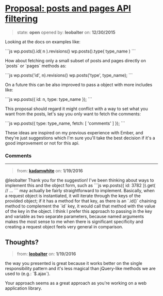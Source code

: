 # [Proposal: posts and pages API filtering](https://github.com/kadamwhite/wordpress-rest-api/issues/121)

> state: **open** opened by: **leobalter** on: **12/30/2015**

Looking at the docs on examples like: 

&#x60;&#x60;&#x60;js
wp.posts().id( n ).revisions()
wp.posts().type( type_name )
&#x60;&#x60;&#x60;

How about fetching only a small subset of posts and pages directly on &#x60;posts&#x60; or &#x60;pages&#x60; methods as:

&#x60;&#x60;&#x60;js
wp.posts(&#x27;id&#x27;, n).revisions()
wp.posts(&#x27;type&#x27;, type_name);
&#x60;&#x60;&#x60;

On a future this can be also improved to pass a object with more includes like:

&#x60;&#x60;&#x60;js
wp.posts({
  id: n,
  type: type_name
});
&#x60;&#x60;&#x60;

This proposal should regard it might conflict with a way to set what you want from the posts, let&#x27;s say you only want to fetch the comments:

&#x60;&#x60;&#x60;js
wp.posts({
  type: type_name,
  fetch: [ &#x27;comments&#x27; ]
});
&#x60;&#x60;&#x60;

These ideas are inspired on my previous experience with Ember, and they&#x27;re just suggestions which I&#x27;m sure you&#x27;ll take the best decision if it&#x27;s a good improvement or not for this api.

### Comments

---
> from: [**kadamwhite**](https://github.com/kadamwhite/wordpress-rest-api/issues/121#issuecomment-172935971) on: **1/19/2016**

@leobalter Thank you for the suggestion! I&#x27;ve been thinking about ways to implement this and the object form, such as
&#x60;&#x60;&#x60;js
wp.posts({
  id: 3782
}).get( // ...
&#x60;&#x60;&#x60;
may actually be fairly straightforward to implement. Basically, when a request object is instantiated, it will iterate through the keys of the provided object; if it has a method for that key, as there is an &#x60;.id()&#x60; chaining method to complement the &#x60;id&#x60; key, it would call that method with the value of the key in the object. I think I prefer this approach to passing in the key and variable as two separate parameters, because named arguments makes the most sense to me when there is significant specificity and creating a request object feels very general in comparison.

Thoughts?
---
> from: [**leobalter**](https://github.com/kadamwhite/wordpress-rest-api/issues/121#issuecomment-172938225) on: **1/19/2016**

the way you presented is great because it works better on the single responsibility pattern and it&#x27;s less magical than jQuery-like methods we are used to (e.g.: &#x60;$.ajax&#x60;).

Your approach seems as a great approach as you&#x27;re working on a web application library.
